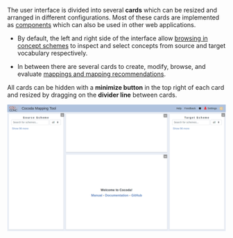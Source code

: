 The user interface is divided into several **cards** which can be resized and arranged in different configurations. Most of these cards are implemented as [components](#components) which can also be used in other web applications.

* By default, the left and right side of the interface allow [browsing in concept schemes](#concepts) to inspect and select concepts from source and target vocabulary respectively.

* In between there are several cards to create, modify, browse, and evaluate [mappings and mapping recommendations](#mappings).

All cards can be hidden with a **minimize button** in the top right of each card and resized by dragging on the **divider line** between cards.

![](img/cocoda-homepage-en.png)
